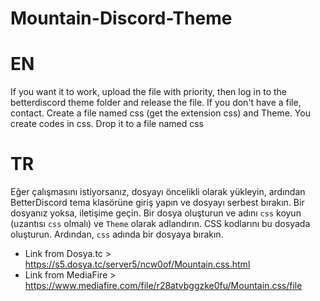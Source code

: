 # Mountain-Discord-Theme

# EN
If you want it to work, upload the file with priority, then log in to the betterdiscord theme folder and release the file. 
If you don't have a file, contact. Create a file named css (get the extension css) and Theme.
You create codes in css. Drop it to a file named css

# TR
Eğer çalışmasını istiyorsanız, dosyayı öncelikli olarak yükleyin, ardından BetterDiscord tema klasörüne giriş yapın ve dosyayı serbest bırakın. 
Bir dosyanız yoksa, iletişime geçin. Bir dosya oluşturun ve adını `css` koyun (uzantısı `css` olmalı) ve `Theme` olarak adlandırın. 
CSS kodlarını bu dosyada oluşturun. Ardından, `css` adında bir dosyaya bırakın.


- Link from Dosya.tc > https://s5.dosya.tc/server5/ncw0of/Mountain.css.html
- Link from MediaFire > https://www.mediafire.com/file/r28atvbggzke0fu/Mountain.css/file
